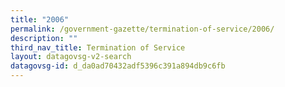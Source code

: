 ```yaml
---
title: "2006"
permalink: /government-gazette/termination-of-service/2006/
description: ""
third_nav_title: Termination of Service
layout: datagovsg-v2-search
datagovsg-id: d_da0ad70432adf5396c391a894db9c6fb
---
```

